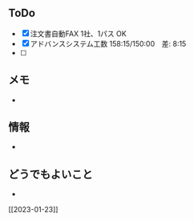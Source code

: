 ## ToDo
- [x] 注文書自動FAX 1社、1パス OK
- [x] アドバンスシステム工数 158:15/150:00　差: 8:15
- [ ] 


## メモ
- 


## 情報
- 


## どうでもよいこと
- 


[[2023-01-23]]

